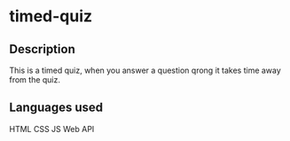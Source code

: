 # timed-quiz

## Description 
This is a timed quiz, when you answer a question qrong it takes time away from the quiz. 

## Languages used
HTML
CSS 
JS 
Web API
